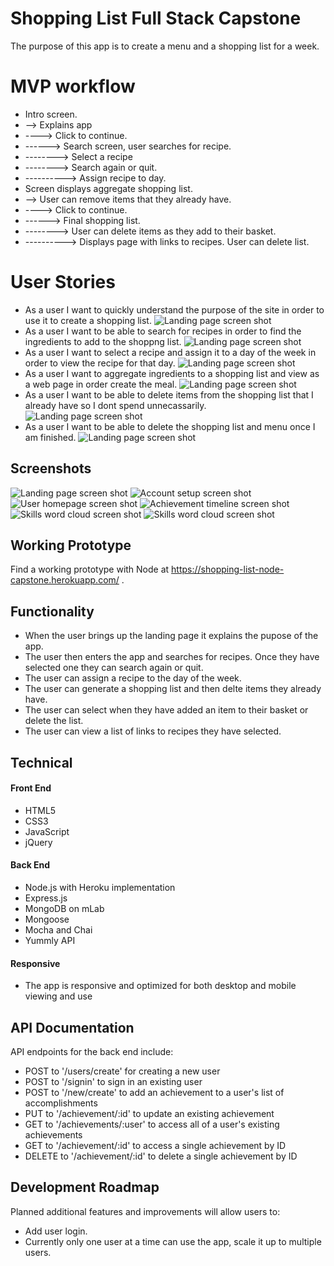 # Shopping List Full Stack Capstone
The purpose of this app is to create a menu and a shopping list for a week.

# MVP workflow
* Intro screen.
* --> Explains app
* ----> Click to continue.
* ------> Search screen, user searches for recipe.
* --------> Select a recipe
* --------> Search again or quit.
* ----------> Assign recipe to day.
* Screen displays aggregate shopping list.
* --> User can remove items that they already have.
* ----> Click to continue.
* ------> Final shopping list.
* --------> User can delete items as they add to their basket.
* ----------> Displays page with links to recipes.  User can delete list.

# User Stories
* As a user I want to quickly understand the purpose of the site in order to use it to create a shopping list.
![Landing page screen shot](https://github.com/terrylthompsonintx/shopping-list-full-stack-capstone/blob/master/github-images/1.png)
* As a user I want to be able to search for recipes in order to find the ingredients to add to the shoppng list.
![Landing page screen shot](https://github.com/terrylthompsonintx/shopping-list-full-stack-capstone/blob/master/github-images/2.png)
* As a user I want to select a recipe and assign it to a day of the week in order to view the recipe for that day.
![Landing page screen shot](https://github.com/terrylthompsonintx/shopping-list-full-stack-capstone/blob/master/github-images/3.png)
* As a user I want to aggregate ingredients to a shopping list and view as a web page in order create the meal.
![Landing page screen shot](https://github.com/terrylthompsonintx/shopping-list-full-stack-capstone/blob/master/github-images/4.png)
* As a user I want to be able to delete items from the shopping list that I already have so I dont spend unnecassarily.
![Landing page screen shot](https://github.com/terrylthompsonintx/shopping-list-full-stack-capstone/blob/master/github-images/5.png)
* As a user I want to be able to delete the shopping list and menu once I am finished.
![Landing page screen shot](https://github.com/terrylthompsonintx/shopping-list-full-stack-capstone/blob/master/github-images/6.png)

## Screenshots
![Landing page screen shot](https://github.com/terrylthompsonintx/shopping-list-full-stack-capstone/blob/master/github-images/cap1.png)
![Account setup screen shot](https://github.com/terrylthompsonintx/shopping-list-full-stack-capstone/blob/master/github-images/cap2.png)
![User homepage screen shot](https://github.com/terrylthompsonintx/shopping-list-full-stack-capstone/blob/master/github-images/cap3.png)
![Achievement timeline screen shot](https://github.com/terrylthompsonintx/shopping-list-full-stack-capstone/blob/master/github-images/cap4.png)
![Skills word cloud screen shot](https://github.com/terrylthompsonintx/shopping-list-full-stack-capstone/blob/master/github-images/cap5.png)
![Skills word cloud screen shot](https://github.com/terrylthompsonintx/shopping-list-full-stack-capstone/blob/master/github-images/cap6.png)
## Working Prototype
Find a working prototype with Node at https://shopping-list-node-capstone.herokuapp.com/ .

## Functionality
* When the user brings up the landing page it explains the pupose of the app.
* The user then enters the app and searches for recipes.  Once they have selected one they can search again or quit.
* The user can assign a recipe to the day of the week.
* The user can generate a shopping list and then delte items they already have.
* The user can select when they have added an item to their basket or delete the list.
* The user can view a list of links to recipes they have selected.

## Technical

#### Front End
* HTML5
* CSS3
* JavaScript
* jQuery

#### Back End
* Node.js with Heroku implementation
* Express.js
* MongoDB on mLab
* Mongoose
* Mocha and Chai
* Yummly API

#### Responsive

* The app is responsive and optimized for both desktop and mobile viewing and use


## API Documentation
API endpoints for the back end include:
* POST to '/users/create' for creating a new user
* POST to '/signin' to sign in an existing user
* POST to '/new/create' to add an achievement to a user's list of accomplishments
* PUT to '/achievement/:id' to update an existing achievement
* GET to '/achievements/:user' to access all of a user's existing achievements
* GET to '/achievement/:id' to access a single achievement by ID
* DELETE to '/achievement/:id' to delete a single achievement by ID

## Development Roadmap
Planned additional features and improvements will allow users to:
* Add user login.
* Currently only one user at a time can use the app, scale it up to multiple users.

